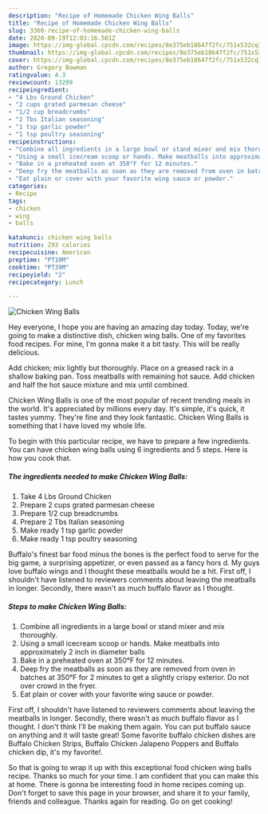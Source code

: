 ```yaml
---
description: "Recipe of Homemade Chicken Wing Balls"
title: "Recipe of Homemade Chicken Wing Balls"
slug: 3360-recipe-of-homemade-chicken-wing-balls
date: 2020-09-19T12:03:16.581Z
image: https://img-global.cpcdn.com/recipes/8e375eb18647f2fc/751x532cq70/chicken-wing-balls-recipe-main-photo.jpg
thumbnail: https://img-global.cpcdn.com/recipes/8e375eb18647f2fc/751x532cq70/chicken-wing-balls-recipe-main-photo.jpg
cover: https://img-global.cpcdn.com/recipes/8e375eb18647f2fc/751x532cq70/chicken-wing-balls-recipe-main-photo.jpg
author: Gregory Bowman
ratingvalue: 4.3
reviewcount: 13299
recipeingredient:
- "4 Lbs Ground Chicken"
- "2 cups grated parmesan cheese"
- "1/2 cup breadcrumbs"
- "2 Tbs Italian seasoning"
- "1 tsp garlic powder"
- "1 tsp poultry seasoning"
recipeinstructions:
- "Combine all ingredients in a large bowl or stand mixer and mix thoroughly."
- "Using a small icecream scoop or hands. Make meatballs into approximately 2 inch in diameter balls"
- "Bake in a preheated oven at 350°F for 12 minutes."
- "Deep fry the meatballs as soon as they are removed from oven in batches at 350°F for 2 minutes to get a slightly crispy exterior. Do not over crowd in the fryer."
- "Eat plain or cover with your favorite wing sauce or powder."
categories:
- Recipe
tags:
- chicken
- wing
- balls

katakunci: chicken wing balls 
nutrition: 293 calories
recipecuisine: American
preptime: "PT10M"
cooktime: "PT39M"
recipeyield: "2"
recipecategory: Lunch

---
```



![Chicken Wing Balls](https://img-global.cpcdn.com/recipes/8e375eb18647f2fc/751x532cq70/chicken-wing-balls-recipe-main-photo.jpg)

Hey everyone, I hope you are having an amazing day today. Today, we're going to make a distinctive dish, chicken wing balls. One of my favorites food recipes. For mine, I'm gonna make it a bit tasty. This will be really delicious.

Add chicken; mix lightly but thoroughly. Place on a greased rack in a shallow baking pan. Toss meatballs with remaining hot sauce. Add chicken and half the hot sauce mixture and mix until combined.

Chicken Wing Balls is one of the most popular of recent trending meals in the world. It's appreciated by millions every day. It's simple, it's quick, it tastes yummy. They're fine and they look fantastic. Chicken Wing Balls is something that I have loved my whole life.


To begin with this particular recipe, we have to prepare a few ingredients. You can have chicken wing balls using 6 ingredients and 5 steps. Here is how you cook that.

<!--inarticleads1-->

##### The ingredients needed to make Chicken Wing Balls:

1. Take 4 Lbs Ground Chicken
1. Prepare 2 cups grated parmesan cheese
1. Prepare 1/2 cup breadcrumbs
1. Prepare 2 Tbs Italian seasoning
1. Make ready 1 tsp garlic powder
1. Make ready 1 tsp poultry seasoning


Buffalo&#39;s finest bar food minus the bones is the perfect food to serve for the big game, a surprising appetizer, or even passed as a fancy hors d. My guys love buffalo wings and I thought these meatballs would be a hit. First off, I shouldn&#39;t have listened to reviewers comments about leaving the meatballs in longer. Secondly, there wasn&#39;t as much buffalo flavor as I thought. 

<!--inarticleads2-->

##### Steps to make Chicken Wing Balls:

1. Combine all ingredients in a large bowl or stand mixer and mix thoroughly.
1. Using a small icecream scoop or hands. Make meatballs into approximately 2 inch in diameter balls
1. Bake in a preheated oven at 350°F for 12 minutes.
1. Deep fry the meatballs as soon as they are removed from oven in batches at 350°F for 2 minutes to get a slightly crispy exterior. Do not over crowd in the fryer.
1. Eat plain or cover with your favorite wing sauce or powder.


First off, I shouldn&#39;t have listened to reviewers comments about leaving the meatballs in longer. Secondly, there wasn&#39;t as much buffalo flavor as I thought. I don&#39;t think I&#39;ll be making them again. You can put buffalo sauce on anything and it will taste great! Some favorite buffalo chicken dishes are Buffalo Chicken Strips, Buffalo Chicken Jalapeno Poppers and Buffalo chicken dip, it&#39;s my favorite!. 

So that is going to wrap it up with this exceptional food chicken wing balls recipe. Thanks so much for your time. I am confident that you can make this at home. There is gonna be interesting food in home recipes coming up. Don't forget to save this page in your browser, and share it to your family, friends and colleague. Thanks again for reading. Go on get cooking!
